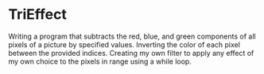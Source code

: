 # TriEffect
Writing a program that subtracts the red, blue, and green components of all pixels of a picture by specified values. Inverting the color of each pixel between the provided indices. Creating my own filter to apply any effect of my own choice to the pixels in range using a while loop. 
